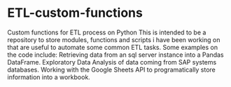 # ETL-custom-functions
Custom functions for ETL process on Python
This is intended to be a repository to store modules, functions and scripts i have been working on that are useful to automate some common ETL tasks.
Some examples on the code include:
Retrieving data from an sql server instance into a Pandas DataFrame.
Exploratory Data Analysis of data coming from SAP systems databases.
Working with the Google Sheets API to programatically store information into a workbook.
